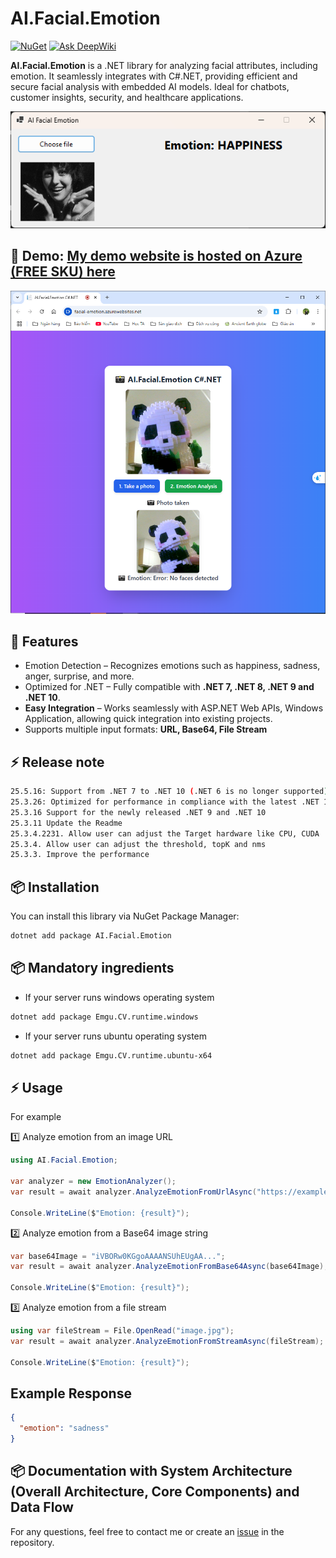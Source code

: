 # AI.Facial.Emotion

[![NuGet](https://img.shields.io/nuget/v/AI.Facial.Emotion.svg)](https://www.nuget.org/packages/AI.Facial.Emotion/)
[![Ask DeepWiki](https://deepwiki.com/badge.svg)](https://deepwiki.com/ngtduc693/AI-Facial-Emotion-for-.NET)

**AI.Facial.Emotion** is a .NET library for analyzing facial attributes, including emotion. It seamlessly integrates with C#.NET, providing efficient and secure facial analysis with embedded
AI models. Ideal for chatbots, customer insights, security, and healthcare applications.

![Illustration](https://raw.githubusercontent.com/ngtduc693/AI-Facial-Emotion-for-.NET/refs/heads/main/imgs/hapiness.png)

## 🚀 Demo: [My demo website is hosted on Azure (FREE SKU) here](http://ai-facial.azurewebsites.net/Emotion)

![Azure demo](https://raw.githubusercontent.com/ngtduc693/AI-Facial-Emotion-for-.NET/refs/heads/main/imgs/azure-demo.png)

## 🚀 Features

- Emotion Detection – Recognizes emotions such as happiness, sadness, anger, surprise, and more.
- Optimized for .NET – Fully compatible with **.NET 7, .NET 8, .NET 9 and .NET 10**.
- **Easy Integration** – Works seamlessly with ASP.NET Web APIs, Windows Application, allowing quick integration into existing projects.
- Supports multiple input formats: **URL, Base64, File Stream**

## ⚡ Release note

````bash
25.5.16: Support from .NET 7 to .NET 10 (.NET 6 is no longer supported)
25.3.26: Optimized for performance in compliance with the latest .NET 10 and C# 14.
25.3.16 Support for the newly released .NET 9 and .NET 10
25.3.11 Update the Readme
25.3.4.2231. Allow user can adjust the Target hardware like CPU, CUDA
25.3.4. Allow user can adjust the threshold, topK and nms
25.3.3. Improve the performance
````

## 📦 Installation

You can install this library via NuGet Package Manager:

```bash
dotnet add package AI.Facial.Emotion
```

## 📦 Mandatory ingredients

- If your server runs windows operating system

```bash
dotnet add package Emgu.CV.runtime.windows
```

- If your server runs ubuntu operating system

```bash
dotnet add package Emgu.CV.runtime.ubuntu-x64
```


## ⚡ Usage

For example

1️⃣ Analyze emotion from an image URL

````csharp
using AI.Facial.Emotion;

var analyzer = new EmotionAnalyzer();
var result = await analyzer.AnalyzeEmotionFromUrlAsync("https://example.com/image.jpg");

Console.WriteLine($"Emotion: {result}");
````

2️⃣ Analyze emotion from a Base64 image string

````csharp
var base64Image = "iVBORw0KGgoAAAANSUhEUgAA...";
var result = await analyzer.AnalyzeEmotionFromBase64Async(base64Image);

Console.WriteLine($"Emotion: {result}");
````

3️⃣ Analyze emotion from a file stream

````csharp
using var fileStream = File.OpenRead("image.jpg");
var result = await analyzer.AnalyzeEmotionFromStreamAsync(fileStream);

Console.WriteLine($"Emotion: {result}");
````

## Example Response

```json
{
  "emotion": "sadness"
}
```

## 📦 Documentation with System Architecture (Overall Architecture, Core Components) and Data Flow

For any questions, feel free to contact me or create an [issue](https://github.com/ngtduc693/AI-Facial-Emotion-for-.NET) in the repository.